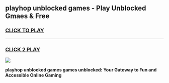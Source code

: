
## playhop unblocked games - Play Unblocked Gmaes & Free
<h3>
<a href="https://news.freeplayer.one?title=playhop_unblocked_games&ref=23F">CLICK TO PLAY</a></h3>
<hr>

<h3>
<a href="https://news.freeplayer.one?title=playhop_unblocked_games&ref=23F">CLICK 2 PLAY</a>
  
</h3>

<a href="https://news.freeplayer.one?title=playhop_unblocked_games&ref=23F/"><img src="https://clearcache.store/games.png"></a>


**playhop unblocked games games unblocked: Your Gateway to Fun and Accessible Online Gaming**
